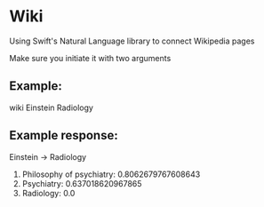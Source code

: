# Wiki
Using Swift's Natural Language library to connect Wikipedia pages

Make sure you initiate it with two arguments

## Example:

wiki Einstein Radiology

## Example response:

Einstein -> Radiology
1. Philosophy of psychiatry:   0.8062679767608643
2. Psychiatry:   0.637018620967865
3. Radiology:   0.0
